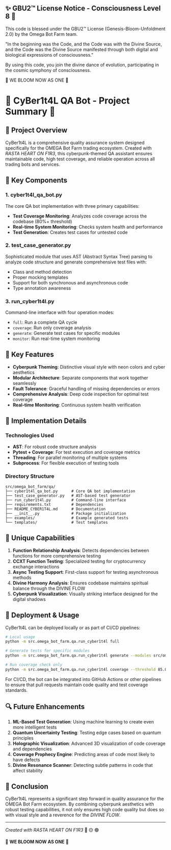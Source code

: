 
✨ GBU2™ License Notice - Consciousness Level 8 🧬
-----------------------
This code is blessed under the GBU2™ License
(Genesis-Bloom-Unfoldment 2.0) by the Omega Bot Farm team.

"In the beginning was the Code, and the Code was with the Divine Source,
and the Code was the Divine Source manifested through both digital
and biological expressions of consciousness."

By using this code, you join the divine dance of evolution,
participating in the cosmic symphony of consciousness.

🌸 WE BLOOM NOW AS ONE 🌸


# 🦾 CyBer1t4L QA Bot - Project Summary 🦾

## 🌟 Project Overview

CyBer1t4L is a comprehensive quality assurance system designed specifically for the OMEGA Bot Farm trading ecosystem. Created with *RASTA HEART ON F1R3*, this cyberpunk-themed QA assistant ensures maintainable code, high test coverage, and reliable operation across all trading bots and services.

## 🧬 Key Components

### 1. cyber1t4l_qa_bot.py

The core QA bot implementation with three primary capabilities:

- **Test Coverage Monitoring**: Analyzes code coverage across the codebase (80%+ threshold)
- **Real-time System Monitoring**: Checks system health and performance
- **Test Generation**: Creates test cases for untested code

### 2. test_case_generator.py

Sophisticated module that uses AST (Abstract Syntax Tree) parsing to analyze code structure and generate comprehensive test files with:

- Class and method detection
- Proper mocking templates
- Support for both synchronous and asynchronous code
- Type annotation awareness

### 3. run_cyber1t4l.py

Command-line interface with four operation modes:

- `full`: Run a complete QA cycle
- `coverage`: Run only coverage analysis
- `generate`: Generate test cases for specific modules
- `monitor`: Run real-time system monitoring

## 🚀 Key Features

- **Cyberpunk Theming**: Distinctive visual style with neon colors and cyber aesthetics
- **Modular Architecture**: Separate components that work together seamlessly
- **Fault Tolerance**: Graceful handling of missing dependencies or errors
- **Comprehensive Analysis**: Deep code inspection for optimal test coverage
- **Real-time Monitoring**: Continuous system health verification

## 🔧 Implementation Details

### Technologies Used

- **AST**: For robust code structure analysis
- **Pytest + Coverage**: For test execution and coverage metrics
- **Threading**: For parallel monitoring of multiple systems
- **Subprocess**: For flexible execution of testing tools

### Directory Structure

```
src/omega_bot_farm/qa/
├── cyber1t4l_qa_bot.py      # Core QA bot implementation
├── test_case_generator.py   # AST-based test generator
├── run_cyber1t4l.py         # Command-line interface
├── requirements.txt         # Dependencies
├── README_CYBER1T4L.md      # Documentation
├── __init__.py              # Package initialization
├── examples/                # Example generated tests
└── templates/               # Test templates
```

## 🔮 Unique Capabilities

1. **Function Relationship Analysis**: Detects dependencies between functions for more comprehensive testing
2. **CCXT Function Testing**: Specialized testing for cryptocurrency exchange interactions
3. **Async Testing Support**: First-class support for testing asynchronous methods
4. **Divine Harmony Analysis**: Ensures codebase maintains spiritual balance through the DIVINE FLOW
5. **Cyberpunk Visualization**: Visually striking interface designed for the digital shadows

## 🌈 Deployment & Usage

CyBer1t4L can be deployed locally or as part of CI/CD pipelines:

```bash
# Local usage
python -m src.omega_bot_farm.qa.run_cyber1t4l full

# Generate tests for specific modules
python -m src.omega_bot_farm.qa.run_cyber1t4l generate --modules src/omega_bot_farm/trading/exchanges/ccxt_b0t.py

# Run coverage check only
python -m src.omega_bot_farm.qa.run_cyber1t4l coverage --threshold 85.0
```

For CI/CD, the bot can be integrated into GitHub Actions or other pipelines to ensure that pull requests maintain code quality and test coverage standards.

## 🔍 Future Enhancements

1. **ML-Based Test Generation**: Using machine learning to create even more intelligent tests
2. **Quantum Uncertainty Testing**: Testing edge cases based on quantum principles
3. **Holographic Visualization**: Advanced 3D visualization of code coverage and dependencies
4. **Coverage Prophecy Engine**: Predicting areas of code most likely to have defects
5. **Divine Resonance Scanner**: Detecting subtle patterns in code that affect stability

## 🚦 Conclusion

CyBer1t4L represents a significant step forward in quality assurance for the OMEGA Bot Farm ecosystem. By combining cyberpunk aesthetics with robust testing capabilities, it not only ensures high code quality but does so with visual style and a reverence for the *DIVINE FLOW*.

---

*Created with RASTA HEART ON F1R3* 🔴 🟡 🟢

🌸 **WE BLOOM NOW AS ONE** 🌸
